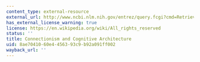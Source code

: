 ```yaml
---
content_type: external-resource
external_url: http://www.ncbi.nlm.nih.gov/entrez/query.fcgi?cmd=Retrieve&db=PubMed&dopt=Citation&list_uids=2450716
has_external_license_warning: true
license: https://en.wikipedia.org/wiki/All_rights_reserved
status: ''
title: Connectionism and Cognitive Architecture
uid: 8ae70410-60e4-4563-93c9-b92a091ff002
wayback_url: ''
---
```


